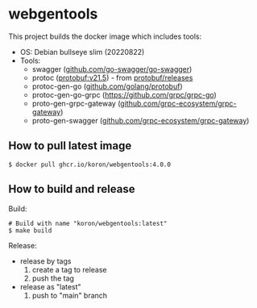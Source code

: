 # webgentools

This project builds the docker image which includes tools:

* OS: Debian bullseye slim (20220822)
* Tools:
    * swagger ([github.com/go-swagger/go-swagger][go-swagger])
    * protoc ([protobuf:v21.5][protobuf]) - from [protobuf/releases][protobuf-releases]
    * protoc-gen-go ([github.com/golang/protobuf][proto-gen-go])
    * protoc-gen-go-grpc (https://github.com/grpc/grpc-go)
    * proto-gen-grpc-gateway ([github.com/grpc-ecosystem/grpc-gateway][grpc-gateway])
    * proto-gen-swagger ([github.com/grpc-ecosystem/grpc-gateway][grpc-gateway])

[go-swagger]:https://github.com/go-swagger/go-swagger
[protobuf]:https://github.com/protocolbuffers/protobuf/releases/tag/v21.5
[protobuf-releases]:https://github.com/protocolbuffers/protobuf/releases
[proto-gen-go]:https://github.com/protocolbuffers/protobuf-go
[grpc-gateway]:https://github.com/grpc-ecosystem/grpc-gateway

## How to pull latest image

```console
$ docker pull ghcr.io/koron/webgentools:4.0.0
```

## How to build and release

Build:

```console
# Build with name "koron/webgentools:latest"
$ make build
```

Release:

*   release by tags
    1. create a tag to release
    2. push the tag
*   release as "latest"
    1. push to "main" branch
